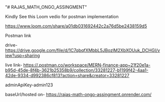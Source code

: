 "# RAJAS_MATH_ONGO_ASSINGMENT" 


Kindly See this Loom vedio for postman implementation


https://www.loom.com/share/a01db031692442c2a76d5be2438159d5


Postman link 

drive-https://drive.google.com/file/d/1C7qbqfXMbbL5JBozlM2XbXOUuk_DCHGI/view?usp=sharing

live link- [https://.postman.co/workspace/MERN-finance-app~21f20e1a-b95d-45de-8f4b-3621b25358b9/collection/33281227-b1199f42-4aa1-42de-9334-d992386cf813?action=share&creator=33281227](https://postman.co/workspace/MERN-finance-app~21f20e1a-b95d-45de-8f4b-3621b25358b9/collection/33281227-b1199f42-4aa1-42de-9334-d992386cf813?action=share&creator=33281227)

adminApiKey-admin123

baseUrl/hosted on- https://rajas-math-ongo-assingment.onrender.com/
